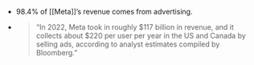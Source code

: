 - 98.4% of [[Meta]]’s revenue comes from advertising.
- > “In 2022, Meta took in roughly $117 billion in revenue, and it collects about $220 per user per year in the US and Canada by selling ads, according to analyst estimates compiled by Bloomberg.”
